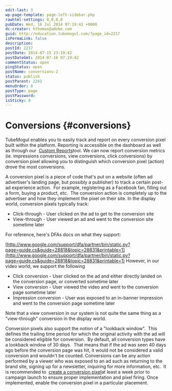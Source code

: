 ```yaml
---
edit-last: 3
wp-page-template: page-left-sidebar.php
rawhtml-settings: 0,0,0,0
pubDate: Wed, 16 Jul 2014 07:19:42 +0000
dc-creator: hthomas@adobe.com
guid: http://education.tubemogul.com/?page_id=2217
isPermaLink: false
description: 
postId: 2217
postDate: 2014-07-15 23:19:42
postDateGmt: 2014-07-16 07:19:42
commentStatus: open
pingStatus: open
postName: conversions-2
status: publish
postParent: 2241
menuOrder: 0
postType: page
postPassword: 
isSticky: 0
---
```


# Conversions {#conversions}

TubeMogul enables you to easily track and report on every conversion pixel built within the platform. Reporting is accessible on the dashboard as well as through our&nbsp; [Custom Reports](/user-guide/measurement/campaign-reporting/custom-reports/)tool. We can now report conversion metrics (ie. impressions conversions, view conversions, click conversions) by conversion pixel allowing you to distinguish which conversion pixel (action) drove the most conversions.

A conversion pixel is a piece of code that's put on a website (often ad advertiser's landing page, but possibly a publisher) to track a certain post-ad experience action.&nbsp;&nbsp;For example, registering as a Facebook fan, filling out a form, buying a product, etc.&nbsp;&nbsp;The conversion action is completely up to the advertiser and how they implement the pixel on their site.
In the display world, conversion pixels typically track:

* Click-through - User clicked on the ad to get to the conversion site
* View-through - User viewed an ad and went to the conversion site sometime later

For reference, here's DFAs docs on what they support:&nbsp;

[http://www.google.com/support/dfa/partner/bin/static.py?page=guide.cs&guide=28818&topic=28831&printable=1](http://www.google.com/support/dfa/partner/bin/static.py?page=guide.cs&guide=28818&topic=28831&printable=1)
However, in our video world, we support the following

* Click conversion - User clicked on the ad and either directly landed on the conversion page, or converted sometime later
* View conversion - User viewed the video and went to the conversion page sometime later
* Impression conversion - User was exposed to an in-banner impression and went to the conversion page sometime later

Note that a view conversion in our system is not quite the same thing as a "view-through" conversion in the display world.

Conversion pixels also support the notion of a "lookback window". &nbsp;This defines the trailing time period for which the original activity with the ad will be considered eligible for conversion. &nbsp;By default, all conversion types have a lookback window of 30 days. &nbsp;That means that if the ad was seen 40 days ago before the conversion page was hit, it would not be considered a valid conversion and wouldn't be counted.
Conversions can be any action performed by a viewer who was exposed to an ad such as returning to the brand site, signing up for a newsletter, inquiring for more information, etc.&nbsp;&nbsp;It is recommended to&nbsp; [create a conversion pixel](../user-guide/execution/placement-setup/conversions/conversion-pixel-setup.md)at least a week prior to campaign launch to ensure proper implementation and pixel firing. Once implemented, enable the conversion pixel in a particular placement.
**&nbsp;** 